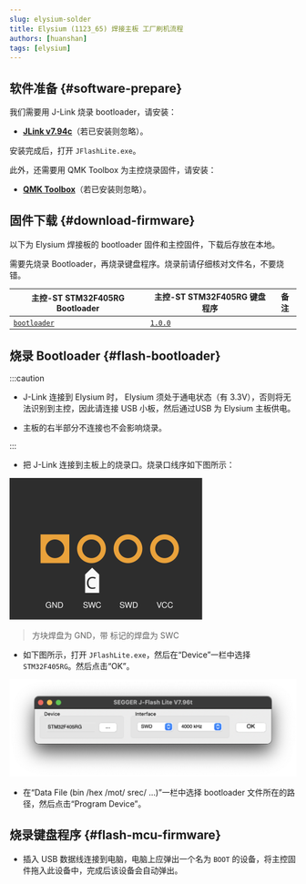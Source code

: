 ```yaml
---
slug: elysium-solder
title: Elysium (1123_65) 焊接主板 工厂刷机流程
authors: [huanshan]
tags: [elysium]
---
```


## 软件准备 {#software-prepare}

我们需要用 J-Link 烧录 bootloader，请安装：

* [**JLink v7.94c**](https://www.123pan.com/s/teb2jv-oMR2A.html)（若已安装则忽略）。

安装完成后，打开 `JFlashLite.exe`。

此外，还需要用 QMK Toolbox 为主控烧录固件，请安装：

* [**QMK Toolbox**](https://www.123pan.com/s/teb2jv-sMR2A.html)（若已安装则忽略）。

## 固件下载 {#download-firmware}

以下为 Elysium 焊接板的 bootloader 固件和主控固件，下载后存放在本地。

需要先烧录 Bootloader，再烧录键盘程序。烧录前请仔细核对文件名，不要烧错。

| <Icon icon="fa-brands fa-bootstrap" /> 主控-ST STM32F405RG Bootloader | <Icon icon="fa-solid fa-microchip" /> 主控-ST STM32F405RG 键盘程序 | 备注 |
|---|---| --- |
| <Icon icon="fa-solid fa-circle-down" /> [`bootloader`](https://cdn.shopify.com/s/files/1/0444/8259/2928/files/tinyuf2-elysium.hex?v=1727789734) | <Icon icon="fa-solid fa-circle-down" /> [`1.0.0`](https://cdn.shopify.com/s/files/1/0444/8259/2928/files/helix_elysium_soldered_1.0.0.uf2?v=1727777029) | <Icon icon="fa-solid fa-minus" /> |

## 烧录 Bootloader {#flash-bootloader}

:::caution

* J-Link 连接到 Elysium 时， Elysium 须处于通电状态（有 3.3V），否则将无法识别到主控，因此请连接 USB 小板，然后通过USB 为 Elysium 主板供电。

* 主板的右半部分不连接也不会影响烧录。

:::

* 把 J-Link 连接到主板上的烧录口。烧录口线序如下图所示：

![](./swd.svg)

> 方块焊盘为 GND，带 <Icon icon="fa-solid fa-copyright" /> 标记的焊盘为 SWC

* 如下图所示，打开 `JFlashLite.exe`，然后在“Device”一栏中选择 `STM32F405RG`。然后点击“OK”。

![](./jfl-stm32f405.png)

* 在“Data File (bin /hex /mot/ srec/ ...)”一栏中选择 bootloader 文件所在的路径，然后点击“Program Device”。

## 烧录键盘程序 {#flash-mcu-firmware}

* 插入 USB 数据线连接到电脑，电脑上应弹出一个名为 `BOOT` 的设备，将主控固件拖入此设备中，完成后该设备会自动弹出。
